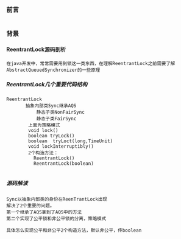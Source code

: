 ### 前言
```

```

### 背景
#### ReentrantLock源码剖析
```
在java开发中，常常需要用到锁这一类东西，在理解ReentrantLock之前需要了解
AbstractQueuedSynchronizer的一些原理
```

##### ReentrantLock几个重要代码结构
```
ReentrantLock
       抽象内部类Sync继承AQS
           静态子类NonFairSync
           静态子类FairSync
        上面为策略模式
        void lock()
        boolean tryLock()
        boolean  tryLoct(long,TimeUnit)
        void lockInterruptibly()
        2个构造方法：
          ReentrantLock()
          ReentrantLock(boolean)


```
##### 源码解读

```
Sync以抽象内部类的身份在ReenTrantLock出现
解决了2个重要的问题。
第一个继承了AQS拿到了AQS中的方法
第二个实现了公平锁和非公平锁的分离，策略模式

具体怎么实现公平和非公平2个构造方法，默认非公平，传boolean